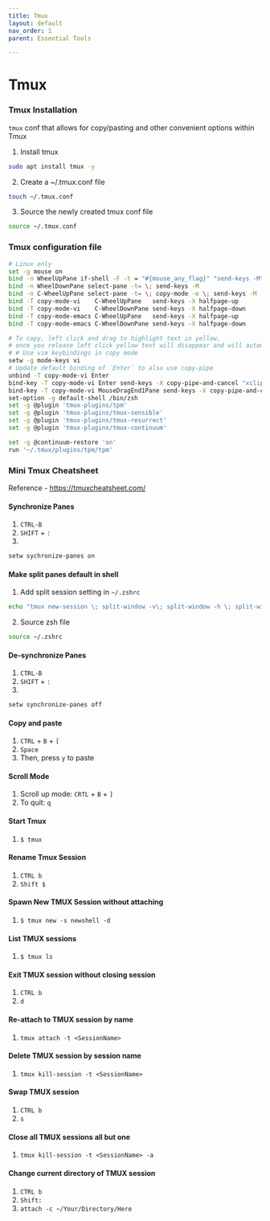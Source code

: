 ```yaml
---
title: Tmux
layout: default
nav_order: 1
parent: Essential Tools

---
```


# Tmux
### Tmux Installation
`tmux` conf that allows for copy/pasting and other convenient options within Tmux 

1. Install tmux
```bash
sudo apt install tmux -y
```

2. Create a ~/.tmux.conf file
```bash
touch ~/.tmux.conf
```

3. Source the newly created tmux conf file
```bash
source ~/.tmux.conf
```

### Tmux configuration file
```bash
# Linux only
set -g mouse on
bind -n WheelUpPane if-shell -F -t = "#{mouse_any_flag}" "send-keys -M" "if -Ft= '#{pane_in_mode}' 'send-keys -M' 'select-pane -t=; copy-mode -e; send-keys -M'"
bind -n WheelDownPane select-pane -t= \; send-keys -M
bind -n C-WheelUpPane select-pane -t= \; copy-mode -e \; send-keys -M
bind -T copy-mode-vi    C-WheelUpPane   send-keys -X halfpage-up
bind -T copy-mode-vi    C-WheelDownPane send-keys -X halfpage-down
bind -T copy-mode-emacs C-WheelUpPane   send-keys -X halfpage-up
bind -T copy-mode-emacs C-WheelDownPane send-keys -X halfpage-down

# To copy, left click and drag to highlight text in yellow, 
# once you release left click yellow text will disappear and will automatically be available in clibboard
# # Use vim keybindings in copy mode
setw -g mode-keys vi
# Update default binding of `Enter` to also use copy-pipe
unbind -T copy-mode-vi Enter
bind-key -T copy-mode-vi Enter send-keys -X copy-pipe-and-cancel "xclip -selection c"
bind-key -T copy-mode-vi MouseDragEnd1Pane send-keys -X copy-pipe-and-cancel "xclip -in -selection clipboard"
set-option -g default-shell /bin/zsh
set -g @plugin 'tmux-plugins/tpm'
set -g @plugin 'tmux-plugins/tmux-sensible'
set -g @plugin 'tmux-plugins/tmux-resurrect'
set -g @plugin 'tmux-plugins/tmux-continuum'

set -g @continuum-restore 'on'
run '~/.tmux/plugins/tpm/tpm'
```




### Mini Tmux Cheatsheet 
Reference - https://tmuxcheatsheet.com/

#### Synchronize Panes
1. `CTRL-B` 
2. `SHIFT` + `:`
3.  
```bash
setw sychronize-panes on
```

#### Make split panes default in shell

1. Add split session setting in `~/.zshrc`
```bash
echo "tmux new-session \; split-window -v\; split-window -h \; split-window -h" >> ~/.zshrc
```

2. Source zsh file
```bash
source ~/.zshrc
```

#### De-synchronize Panes
1. `CTRL-B`
2. `SHIFT` + `:`
3. 
```bash
setw synchronize-panes off
```


#### Copy and paste
1. `CTRL` + `B` + `[`
2. `Space`
3. Then, press `y` to paste 


#### Scroll Mode
1. Scroll up mode: `CRTL` + `B` + `]`
2. To quit: `q`


#### Start Tmux
1. `$ tmux`

#### Rename Tmux Session
1. `CTRL b`
2. `Shift $`


#### Spawn New TMUX Session without attaching

1. `$ tmux new -s newshell -d`

#### List TMUX sessions

1. `$ tmux ls`


#### Exit TMUX session without closing session

1. `CTRL b`
2. `d`

#### Re-attach to TMUX session by name
1. `tmux attach -t <SessionName>`


#### Delete TMUX session by session name
1. `tmux kill-session -t <SessionName>`

#### Swap TMUX session
1. `CTRL b`
2. `s`


#### Close all TMUX sessions all but one
1. `tmux kill-session -t <SessionName> -a`



#### Change current directory of TMUX session
1. `CTRL b`
2. `Shift:`
3. `attach -c ~/Your/Directory/Here`

